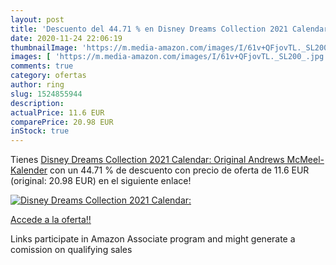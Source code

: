 ```yaml
---
layout: post
title: 'Descuento del 44.71 % en Disney Dreams Collection 2021 Calendar: '
date: 2020-11-24 22:06:19
thumbnailImage: 'https://m.media-amazon.com/images/I/61v+QFjovTL._SL200_.jpg'
images: [ 'https://m.media-amazon.com/images/I/61v+QFjovTL._SL200_.jpg' ]
comments: true
category: ofertas
author: ring
slug: 1524855944
description:
actualPrice: 11.6 EUR
comparePrice: 20.98 EUR
inStock: true
---
```


Tienes [Disney Dreams Collection 2021 Calendar: Original Andrews McMeel-Kalender](https://www.amazon.it/dp/1524855944/?tag=tolees00-21) con un 44.71 % de descuento con precio de oferta de 11.6 EUR (original: 20.98 EUR) en el siguiente enlace!

[![Disney Dreams Collection 2021 Calendar: ](https://m.media-amazon.com/images/I/61v+QFjovTL._SL200_.jpg)](https://www.amazon.it/dp/1524855944/?tag=tolees00-21)

[Accede a la oferta!!](https://www.amazon.it/dp/1524855944/?tag=tolees00-21)

Links participate in Amazon Associate program and might generate a comission on qualifying sales



